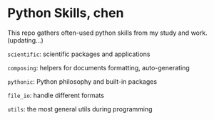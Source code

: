 # Python Skills, chen

This repo gathers often-used python skills from my study and work. (updating...)

``scientific``: scientific packages and applications

``composing``: helpers for documents formatting, auto-generating

``pythonic``: Python philosophy and built-in packages

``file_io``: handle different formats

``utils``: the most general utils during programming